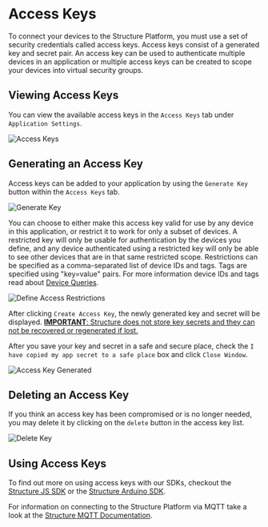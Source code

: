 # Access Keys

To connect your devices to the Structure Platform, you must use a set of security credentials called access keys. Access keys consist of a generated key and secret pair. An access key can be used to authenticate multiple devices in an application or multiple access keys can be created to scope your devices into virtual security groups.

## Viewing Access Keys

You can view the available access keys in the `Access Keys` tab under `Application Settings`.

![Access Keys](/images/applications/access-keys.png "Access Keys")

## Generating an Access Key

Access keys can be added to your application by using the `Generate Key` button within the `Access Keys` tab.

![Generate Key](/images/applications/generate-key.png "Generate Key")

You can choose to either make this access key valid for use by any device in this application, or restrict it to work for only a subset of devices. A restricted key will only be usable for authentication by the devices you define, and any device authenticated using a restricted key will only be able to see other devices that are in that same restricted scope. Restrictions can be specified as a comma-separated list of device IDs and tags. Tags are specified using "key=value" pairs. For more information device IDs and tags read about [Device Queries](/devices/device-queries/ "Device Queries").

![Define Access Restrictions](/images/applications/access-restrictions.png "Define Access Restrictions")

After clicking `Create Access Key`, the newly generated key and secret will be displayed. <u>__IMPORTANT__: Structure does not store key secrets and they can not be recovered or regenerated if lost.</u>

After you save your key and secret in a safe and secure place, check the `I have copied my app secret to a safe place` box and click `Close Window`.

![Access Key Generated](/images/applications/access-key-generated.png "Access Key Generated")

## Deleting an Access Key

If you think an access key has been compromised or is no longer needed, you may delete it by clicking on the `delete` button in the access key list.

![Delete Key](/images/applications/delete-key.png "Delete Key")

## Using Access Keys

To find out more on using access keys with our SDKs, checkout the [Structure JS SDK](https://github.com/GetStructure/structure-sdk-js) or the [Structure Arduino SDK](https://github.com/GetStructure/structure-sdk-arduino).

For information on connecting to the Structure Platform via MQTT take a look at the [Structure MQTT Documentation](/mqtt/overview).
